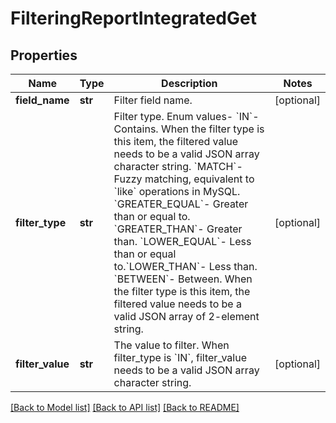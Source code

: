# FilteringReportIntegratedGet

## Properties
Name | Type | Description | Notes
------------ | ------------- | ------------- | -------------
**field_name** | **str** | Filter field name. | [optional] 
**filter_type** | **str** | Filter type. Enum values- &#x60;IN&#x60;- Contains. When the filter type is this item, the filtered value needs to be a valid JSON array character string. &#x60;MATCH&#x60;- Fuzzy matching, equivalent to &#x60;like&#x60; operations in MySQL. &#x60;GREATER_EQUAL&#x60;- Greater than or equal to. &#x60;GREATER_THAN&#x60;- Greater than. &#x60;LOWER_EQUAL&#x60;- Less than or equal to.&#x60;LOWER_THAN&#x60;- Less than. &#x60;BETWEEN&#x60;- Between. When the filter type is this item, the filtered value needs to be a valid JSON array of 2-element string. | [optional] 
**filter_value** | **str** | The value to filter. When filter_type is &#x60;IN&#x60;, filter_value needs to be a valid JSON array character string. | [optional] 

[[Back to Model list]](../README.md#documentation-for-models) [[Back to API list]](../README.md#documentation-for-api-endpoints) [[Back to README]](../README.md)

